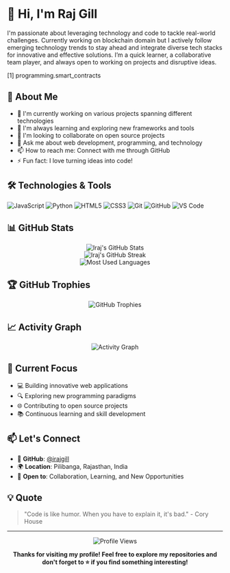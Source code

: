 # 👋 Hi, I'm Raj Gill

I'm passionate about leveraging technology and code to tackle real-world challenges. Currently working on blockchain domain but I actively follow emerging technology trends to stay ahead and integrate diverse tech stacks for innovative and effective solutions. I’m a quick learner, a collaborative team player, and always open to working on projects and disruptive ideas.

[1] programming.smart_contracts

## 🚀 About Me

- 🔭 I'm currently working on various projects spanning different technologies
- 🌱 I'm always learning and exploring new frameworks and tools
- 👯 I'm looking to collaborate on open source projects
- 💬 Ask me about web development, programming, and technology
- 📫 How to reach me: Connect with me through GitHub
- ⚡ Fun fact: I love turning ideas into code!

## 🛠️ Technologies & Tools

![JavaScript](https://img.shields.io/badge/-JavaScript-F7DF1E?style=flat-square&logo=javascript&logoColor=black)
![Python](https://img.shields.io/badge/-Python-3776AB?style=flat-square&logo=python&logoColor=white)
![HTML5](https://img.shields.io/badge/-HTML5-E34F26?style=flat-square&logo=html5&logoColor=white)
![CSS3](https://img.shields.io/badge/-CSS3-1572B6?style=flat-square&logo=css3&logoColor=white)
![Git](https://img.shields.io/badge/-Git-F05032?style=flat-square&logo=git&logoColor=white)
![GitHub](https://img.shields.io/badge/-GitHub-181717?style=flat-square&logo=github&logoColor=white)
![VS Code](https://img.shields.io/badge/-VS%20Code-007ACC?style=flat-square&logo=visual-studio-code&logoColor=white)

## 📊 GitHub Stats

<div align="center">
  <img src="https://github-readme-stats.vercel.app/api?username=irajgill&show_icons=true&theme=radical&hide_border=true" alt="Iraj's GitHub Stats" />
</div>

<div align="center">
  <img src="https://github-readme-streak-stats.herokuapp.com/?user=irajgill&theme=radical&hide_border=true" alt="Iraj's GitHub Streak" />
</div>

<div align="center">
  <img src="https://github-readme-stats.vercel.app/api/top-langs/?username=irajgill&layout=compact&theme=radical&hide_border=true" alt="Most Used Languages" />
</div>

## 🏆 GitHub Trophies

<div align="center">
  <img src="https://github-profile-trophy.vercel.app/?username=irajgill&theme=radical&no-frame=true&margin-w=15" alt="GitHub Trophies" />
</div>

## 📈 Activity Graph

<div align="center">
  <img src="https://github-readme-activity-graph.vercel.app/graph?username=irajgill&theme=redical&hide_border=true" alt="Activity Graph" />
</div>

## 🎯 Current Focus

- 💻 Building innovative web applications
- 🔍 Exploring new programming paradigms
- 🌐 Contributing to open source projects
- 📚 Continuous learning and skill development

## 📫 Let's Connect

- 💼 **GitHub**: [@irajgill](https://github.com/irajgill)
- 🌍 **Location**: Pilibanga, Rajasthan, India
- 📧 **Open to**: Collaboration, Learning, and New Opportunities

## 💡 Quote

> "Code is like humor. When you have to explain it, it's bad." - Cory House

---

<div align="center">
  <img src="https://komarev.com/ghpvc/?username=irajgill&color=blueviolet&style=flat-square&label=Profile+Views" alt="Profile Views" />
</div>

<div align="center">
  
  **Thanks for visiting my profile! Feel free to explore my repositories and don't forget to ⭐ if you find something interesting!**
  
</div>
